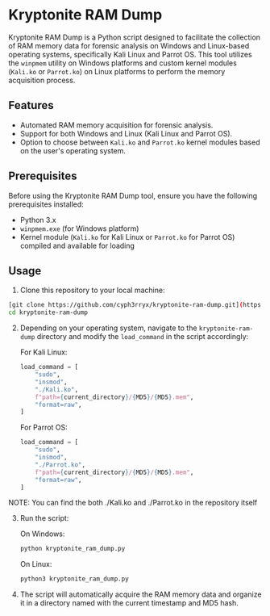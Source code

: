 # Kryptonite RAM Dump

Kryptonite RAM Dump is a Python script designed to facilitate the collection of RAM memory data for forensic analysis on Windows and Linux-based operating systems, specifically Kali Linux and Parrot OS. This tool utilizes the `winpmem` utility on Windows platforms and custom kernel modules (`Kali.ko` or `Parrot.ko`) on Linux platforms to perform the memory acquisition process.

## Features

- Automated RAM memory acquisition for forensic analysis.
- Support for both Windows and Linux (Kali Linux and Parrot OS).
- Option to choose between `Kali.ko` and `Parrot.ko` kernel modules based on the user's operating system.

## Prerequisites

Before using the Kryptonite RAM Dump tool, ensure you have the following prerequisites installed:

- Python 3.x
- `winpmem.exe` (for Windows platform)
- Kernel module (`Kali.ko` for Kali Linux or `Parrot.ko` for Parrot OS) compiled and available for loading

## Usage

1. Clone this repository to your local machine:

```bash
[git clone https://github.com/cyph3rryx/kryptonite-ram-dump.git](https://github.com/cyph3rryx/Kryptonite-RAM-Dump-Collection.git
cd kryptonite-ram-dump
```

2. Depending on your operating system, navigate to the `kryptonite-ram-dump` directory and modify the `load_command` in the script accordingly:

   For Kali Linux:

   ```python
   load_command = [
       "sudo",
       "insmod",
       "./Kali.ko",
       f"path={current_directory}/{MD5}/{MD5}.mem",
       "format=raw",
   ]
   ```

   For Parrot OS:

   ```python
   load_command = [
       "sudo",
       "insmod",
       "./Parrot.ko",
       f"path={current_directory}/{MD5}/{MD5}.mem",
       "format=raw",
   ]
   ```
NOTE: You can find the both ./Kali.ko and ./Parrot.ko in the repository itself

3. Run the script:

   On Windows:

   ```bash
   python kryptonite_ram_dump.py
   ```

   On Linux:

   ```bash
   python3 kryptonite_ram_dump.py
   ```

4. The script will automatically acquire the RAM memory data and organize it in a directory named with the current timestamp and MD5 hash.
